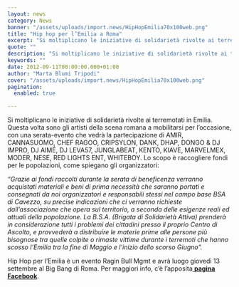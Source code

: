```yaml
---
layout: news
category: News
banner: "/assets/uploads/import.news/HipHopEmilia70x100web.png"
title: "Hip hop per l’Emilia a Roma"
excerpt: "Si moltiplicano le iniziative di solidarietà rivolte ai terremotati in Emilia. Questa volta sono gli artisti della scena romana a mobilitarsi per l’occasione, con una serata-evento che vedrà la partecipazione di AMIR, CANNASUOMO, CHEF RAGOO, CRIPSYLON, DANK, DHAP, DONGO & DJ IMPRO, DJ AIMÉ, DJ LEVA57, JUNGLABEAT, KENTO, KIAVE, MARVELMEX, MODER, NESE, RED LIGHTS ENT, [&hellip"
quote: ""
description: "Si moltiplicano le iniziative di solidarietà rivolte ai terremotati in Emilia. Questa volta sono gli artisti della scena romana a mobilitarsi per l’occasione, con una serata-evento che vedrà la partecipazione di AMIR, CANNASUOMO, CHEF RAGOO, CRIPSYLON, DANK, DHAP, DONGO & DJ IMPRO, DJ AIMÉ, DJ LEVA57, JUNGLABEAT, KENTO, KIAVE, MARVELMEX, MODER, NESE, RED LIGHTS ENT, [&hellip"
keywords: ""
date: 2012-09-11T00:00:00.000+01:00
author: "Marta Blumi Tripodi"
cover: "/assets/uploads/import.news/HipHopEmilia70x100web.png"
pagination:
  enabled: true

---
```


Si moltiplicano le iniziative di solidarietà rivolte ai terremotati in Emilia. Questa volta sono gli artisti della scena romana a mobilitarsi per l’occasione, con una serata-evento che vedrà la partecipazione di AMIR, CANNASUOMO, CHEF RAGOO, CRIPSYLON, DANK, DHAP, DONGO & DJ IMPRO, DJ AIMÉ, DJ LEVA57, JUNGLABEAT, KENTO, KIAVE, MARVELMEX, MODER, NESE, RED LIGHTS ENT, WHITEBOY. Lo scopo è raccogliere fondi per le popolazioni, come spiegano gli organizzatori:

_“Grazie ai fondi raccolti durante la serata di beneficenza verranno acquistati materiali e beni di prima necessità che saranno portati e consegnati da noi organizzatori e responsabili stessi nel campo base BSA di Cavezzo, su precise indicazioni che ci verranno richieste dall’associazione che opera sul territorio, a seconda delle esigenze reali ed attuali della popolazione. La B.S.A. (Brigata di Solidarietà Attiva) prenderà in considerazione tutti i problemi dei cittadini presso il proprio Centro di Ascolto, e provvederà a distribuire le materie prime alle persone più bisognose tra quelle colpite o rimaste vittime durante i terremoti che hanno scosso l’Emilia tra la fine di Maggio e l’inizio dello scorso Giugno”._

Hip Hop per l’Emilia è un evento Ragin Bull Mgmt e avrà luogo giovedì 13 settembre al Big Bang di Roma. Per maggiori info, c’è l’apposita[ **pagina Facebook**](https://www.facebook.com/events/140571289419263/#!/events/492344194111796/ "https://www.facebook.com/events/140571289419263/#!/events/492344194111796/").